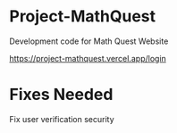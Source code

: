 # Project-MathQuest
Development code for Math Quest Website

https://project-mathquest.vercel.app/login




# Fixes Needed
Fix user verification security
